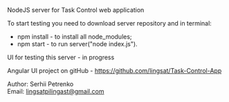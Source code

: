 NodeJS server for Task Control web application<br />

To start testing you need to download server repository and in terminal:
- npm install - to install all node_modules;
- npm start - to run server("node index.js").<br />

UI for testing this server - in progress

Angular UI project on gitHub - https://github.com/lingsat/Task-Control-App

Author: Serhii Petrenko<br />
Email: lingsatpilingast@gmail.com